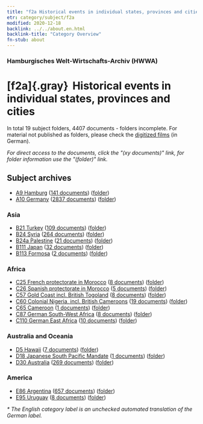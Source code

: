 ```yaml
---
title: "f2a Historical events in individual states, provinces and cities"
etr: category/subject/f2a
modified: 2020-12-18
backlink: ../../about.en.html
backlink-title: "Category Overview"
fn-stub: about
---
```


### Hamburgisches Welt-Wirtschafts-Archiv (HWWA)
# [f2a]{.gray}&#8201; Historical events in individual states, provinces and cities&#160; 





In total 19 subject folders, 4407 documents - folders incomplete.
For material not published as folders, please check the [digitized films](/film/h1_sh) (in German).

_For direct access to the documents, click the "(xy documents)" link, for folder information use the "(folder)" link._

## Subject archives


- [A9 Hamburg](../../../geo/about.en.html#A9) (<a href="https://dfg-viewer.de/show/?tx_dlf[id]=https://pm20.zbw.eu/mets/sh/1409xx/140905/1443xx/144354/public.mets.en.xml" target="_blank">141 documents</a>) ([folder](http://purl.org/pressemappe20/folder/sh/140905,144354))
- [A10 Germany](../../../geo/about.en.html#A10) (<a href="https://dfg-viewer.de/show/?tx_dlf[id]=https://pm20.zbw.eu/mets/sh/1261xx/126128/1443xx/144354/public.mets.en.xml" target="_blank">2837 documents</a>) ([folder](http://purl.org/pressemappe20/folder/sh/126128,144354))

### Asia

- [B21 Turkey](../../../geo/about.en.html#B21) (<a href="https://dfg-viewer.de/show/?tx_dlf[id]=https://pm20.zbw.eu/mets/sh/1411xx/141111/1443xx/144354/public.mets.en.xml" target="_blank">109 documents</a>) ([folder](http://purl.org/pressemappe20/folder/sh/141111,144354))
- [B24 Syria](../../../geo/about.en.html#B24) (<a href="https://dfg-viewer.de/show/?tx_dlf[id]=https://pm20.zbw.eu/mets/sh/1411xx/141114/1443xx/144354/public.mets.en.xml" target="_blank">264 documents</a>) ([folder](http://purl.org/pressemappe20/folder/sh/141114,144354))
- [B24a Palestine](../../../geo/about.en.html#B24a) (<a href="https://dfg-viewer.de/show/?tx_dlf[id]=https://pm20.zbw.eu/mets/sh/1411xx/141115/1443xx/144354/public.mets.en.xml" target="_blank">21 documents</a>) ([folder](http://purl.org/pressemappe20/folder/sh/141115,144354))
- [B111 Japan](../../../geo/about.en.html#B111) (<a href="https://dfg-viewer.de/show/?tx_dlf[id]=https://pm20.zbw.eu/mets/sh/1412xx/141272/1443xx/144354/public.mets.en.xml" target="_blank">32 documents</a>) ([folder](http://purl.org/pressemappe20/folder/sh/141272,144354))
- [B113 Formosa](../../../geo/about.en.html#B113) (<a href="https://dfg-viewer.de/show/?tx_dlf[id]=https://pm20.zbw.eu/mets/sh/1412xx/141274/1443xx/144354/public.mets.en.xml" target="_blank">2 documents</a>) ([folder](http://purl.org/pressemappe20/folder/sh/141274,144354))

### Africa

- [C25 French protectorate in Morocco](../../../geo/about.en.html#C25) (<a href="https://dfg-viewer.de/show/?tx_dlf[id]=https://pm20.zbw.eu/mets/sh/1413xx/141358/1443xx/144354/public.mets.en.xml" target="_blank">8 documents</a>) ([folder](http://purl.org/pressemappe20/folder/sh/141358,144354))
- [C26 Spanish protectorate in Morocco](../../../geo/about.en.html#C26) (<a href="https://dfg-viewer.de/show/?tx_dlf[id]=https://pm20.zbw.eu/mets/sh/1413xx/141359/1443xx/144354/public.mets.en.xml" target="_blank">5 documents</a>) ([folder](http://purl.org/pressemappe20/folder/sh/141359,144354))
- [C57 Gold Coast incl. British Togoland](../../../geo/about.en.html#C57) (<a href="https://dfg-viewer.de/show/?tx_dlf[id]=https://pm20.zbw.eu/mets/sh/1414xx/141406/1443xx/144354/public.mets.en.xml" target="_blank">8 documents</a>) ([folder](http://purl.org/pressemappe20/folder/sh/141406,144354))
- [C60 Colonial Nigeria, incl. British Cameroons](../../../geo/about.en.html#C60) (<a href="https://dfg-viewer.de/show/?tx_dlf[id]=https://pm20.zbw.eu/mets/sh/1414xx/141409/1443xx/144354/public.mets.en.xml" target="_blank">19 documents</a>) ([folder](http://purl.org/pressemappe20/folder/sh/141409,144354))
- [C65 Cameroon](../../../geo/about.en.html#C65) (<a href="https://dfg-viewer.de/show/?tx_dlf[id]=https://pm20.zbw.eu/mets/sh/1414xx/141410/1443xx/144354/public.mets.en.xml" target="_blank">1 documents</a>) ([folder](http://purl.org/pressemappe20/folder/sh/141410,144354))
- [C87 German South-West Africa](../../../geo/about.en.html#C87) (<a href="https://dfg-viewer.de/show/?tx_dlf[id]=https://pm20.zbw.eu/mets/sh/1414xx/141450/1443xx/144354/public.mets.en.xml" target="_blank">8 documents</a>) ([folder](http://purl.org/pressemappe20/folder/sh/141450,144354))
- [C110 German East Africa](../../../geo/about.en.html#C110) (<a href="https://dfg-viewer.de/show/?tx_dlf[id]=https://pm20.zbw.eu/mets/sh/1414xx/141471/1443xx/144354/public.mets.en.xml" target="_blank">10 documents</a>) ([folder](http://purl.org/pressemappe20/folder/sh/141471,144354))

### Australia and Oceania

- [D5 Hawaii](../../../geo/about.en.html#D5) (<a href="https://dfg-viewer.de/show/?tx_dlf[id]=https://pm20.zbw.eu/mets/sh/1415xx/141595/1443xx/144354/public.mets.en.xml" target="_blank">7 documents</a>) ([folder](http://purl.org/pressemappe20/folder/sh/141595,144354))
- [D18 Japanese South Pacific Mandate](../../../geo/about.en.html#D18) (<a href="https://dfg-viewer.de/show/?tx_dlf[id]=https://pm20.zbw.eu/mets/sh/1416xx/141618/1443xx/144354/public.mets.en.xml" target="_blank">1 documents</a>) ([folder](http://purl.org/pressemappe20/folder/sh/141618,144354))
- [D30 Australia](../../../geo/about.en.html#D30) (<a href="https://dfg-viewer.de/show/?tx_dlf[id]=https://pm20.zbw.eu/mets/sh/1416xx/141621/1443xx/144354/public.mets.en.xml" target="_blank">269 documents</a>) ([folder](http://purl.org/pressemappe20/folder/sh/141621,144354))

### America

- [E86 Argentina](../../../geo/about.en.html#E86) (<a href="https://dfg-viewer.de/show/?tx_dlf[id]=https://pm20.zbw.eu/mets/sh/1416xx/141692/1443xx/144354/public.mets.en.xml" target="_blank">657 documents</a>) ([folder](http://purl.org/pressemappe20/folder/sh/141692,144354))
- [E95 Uruguay](../../../geo/about.en.html#E95) (<a href="https://dfg-viewer.de/show/?tx_dlf[id]=https://pm20.zbw.eu/mets/sh/1416xx/141695/1443xx/144354/public.mets.en.xml" target="_blank">8 documents</a>) ([folder](http://purl.org/pressemappe20/folder/sh/141695,144354))


_* The English category label is an unchecked automated translation of the German label._

